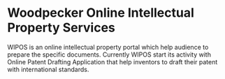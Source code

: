 # Woodpecker Online Intellectual Property Services

WIPOS is an online intellectual property portal which help audience to prepare the specific documents. 
Currently WIPOS start its activity with Online Patent Drafting Application
that help inventors to draft their patent with international standards.
